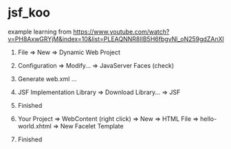 # jsf_koo
example learning from https://www.youtube.com/watch?v=PH8AxwGRYjM&index=10&list=PLEAQNNR8IlB5H6fbgvNl_oN259gdZAnXl

1. File => New => Dynamic Web Project 
2. Configuration => Modify... => JavaServer Faces (check)
3. Generate web.xml ...
4. JSF Implementation Library => Download Library... => JSF
5. Finished

6. Your Project => WebContent (right click) => New => HTML File => hello-world.xhtml => New Facelet Template
7. Finished
